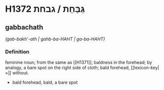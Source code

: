 # H1372 גַּבַּחַת / גבחת

## gabbachath

_(gab-bakh'-ath | ɡahb-ba-HAHT | ɡa-ba-HAHT)_

### Definition

feminine noun; from the same as [[H1371]]; baldness in the forehead; by analogy, a bare spot on the right side of cloth; bald forehead, [[lexicon-key|×]] without.

- bald forehead, bald, a bare spot
